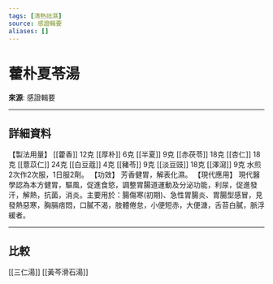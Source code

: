 ```yaml
---
tags: [清熱祛濕]
source: 感證輯要
aliases: []
---
```


# 藿朴夏苓湯

**來源**: 感證輯要  

---

## 詳細資料
【製法用量】 [[藿香]] 12克 [[厚朴]] 6克 [[半夏]] 9克 [[赤茯苓]] 18克 [[杏仁]] 18克 [[薏苡仁]] 24克 [[白豆蔻]] 4克 [[豬苓]] 9克 [[淡豆豉]] 18克 [[澤瀉]] 9克
水煎2次作2次服，1日服2劑。
【功效】
芳香健胃，解表化濕。
【現代應用】
現代醫學認為本方健胃，驅風，促進食慾，調整胃腸道運動及分泌功能，利尿，促進發汗，解熱，抗菌，消炎。主要用於：腸傷寒(初期)、急性胃腸炎、胃腸型感冒，見發熱惡寒，胸膈痞悶，口膩不渴，肢體倦怠，小便短赤，大便溏，舌苔白膩，脈浮緩者。

---

## 比較
[[三仁湯]]
[[黃芩滑石湯]]
